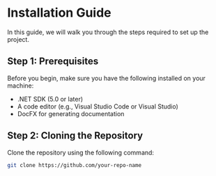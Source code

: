 # Installation Guide

In this guide, we will walk you through the steps required to set up the project.

## Step 1: Prerequisites

Before you begin, make sure you have the following installed on your machine:

- .NET SDK (5.0 or later)
- A code editor (e.g., Visual Studio Code or Visual Studio)
- DocFX for generating documentation

## Step 2: Cloning the Repository

Clone the repository using the following command:

```bash
git clone https://github.com/your-repo-name
